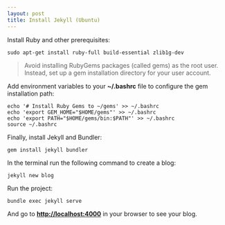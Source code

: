 ```yaml
---
layout: post
title: Install Jekyll (Ubuntu)
---
```

Install Ruby and other prerequisites: 

    sudo apt-get install ruby-full build-essential zlib1g-dev

> Avoid installing RubyGems packages (called gems) as the root user. Instead, set up a gem installation directory for your user account. 

Add environment variables to your **~/.bashrc** file to configure the gem installation path:

    echo '# Install Ruby Gems to ~/gems' >> ~/.bashrc
    echo 'export GEM_HOME="$HOME/gems"' >> ~/.bashrc
    echo 'export PATH="$HOME/gems/bin:$PATH"' >> ~/.bashrc
    source ~/.bashrc

Finally, install Jekyll and Bundler:

    gem install jekyll bundler

In the terminal run the following command to create a blog:

    jekyll new blog

Run the project:
    
    bundle exec jekyll serve

And go to **[http://localhost:4000](http://localhost:4000)** in your browser to see your blog.